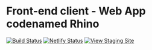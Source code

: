 # Front-end client - Web App codenamed Rhino

[![Build Status](https://travis-ci.org/airavata-courses/MayDay.svg?branch=develop-client-rhino)](https://travis-ci.org/airavata-courses/MayDay)
[![Netlify Status](https://api.netlify.com/api/v1/badges/387e2841-3247-4418-bbd9-25be327e01eb/deploy-status)](https://app.netlify.com/sites/rhino-demo/deploys)
[![View Staging Site](https://img.shields.io/badge/staging-online-brightgreen.svg)](https://rhino-demo.netlify.com/)


